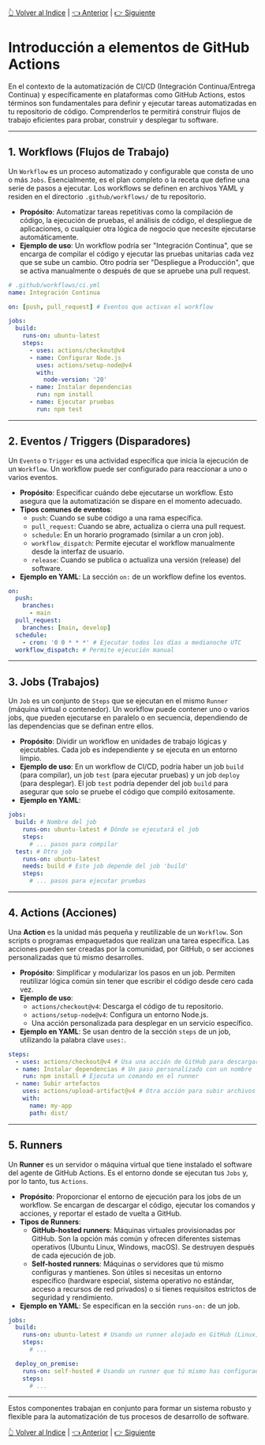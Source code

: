 [:point_up_2: Volver al Indice](README.md) | [:point_left: Anterior](tiposdedatos.md) | [:point_right: Siguiente](README.md)

# Introducción a elementos de GitHub Actions

En el contexto de la automatización de CI/CD (Integración Continua/Entrega Continua) y específicamente en plataformas como GitHub Actions, estos términos son fundamentales para definir y ejecutar tareas automatizadas en tu repositorio de código. Comprenderlos te permitirá construir flujos de trabajo eficientes para probar, construir y desplegar tu software.

---

## 1. Workflows (Flujos de Trabajo)

Un `Workflow` es un proceso automatizado y configurable que consta de uno o más `Jobs`. Esencialmente, es el plan completo o la receta que define una serie de pasos a ejecutar. Los workflows se definen en archivos YAML y residen en el directorio `.github/workflows/` de tu repositorio.

* **Propósito**: Automatizar tareas repetitivas como la compilación de código, la ejecución de pruebas, el análisis de código, el despliegue de aplicaciones, o cualquier otra lógica de negocio que necesite ejecutarse automáticamente.
* **Ejemplo de uso**: Un workflow podría ser "Integración Continua", que se encarga de compilar el código y ejecutar las pruebas unitarias cada vez que se sube un cambio. Otro podría ser "Despliegue a Producción", que se activa manualmente o después de que se apruebe una pull request.

```yaml
# .github/workflows/ci.yml
name: Integración Continua

on: [push, pull_request] # Eventos que activan el workflow

jobs:
  build:
    runs-on: ubuntu-latest
    steps:
      - uses: actions/checkout@v4
      - name: Configurar Node.js
        uses: actions/setup-node@v4
        with:
          node-version: '20'
      - name: Instalar dependencias
        run: npm install
      - name: Ejecutar pruebas
        run: npm test
```

---

## 2. Eventos / Triggers (Disparadores)

Un `Evento` o `Trigger` es una actividad específica que inicia la ejecución de un `Workflow`. Un workflow puede ser configurado para reaccionar a uno o varios eventos.

* **Propósito**: Especificar cuándo debe ejecutarse un workflow. Esto asegura que la automatización se dispare en el momento adecuado.
* **Tipos comunes de eventos**:
    * `push`: Cuando se sube código a una rama específica.
    * `pull_request`: Cuando se abre, actualiza o cierra una pull request.
    * `schedule`: En un horario programado (similar a un cron job).
    * `workflow_dispatch`: Permite ejecutar el workflow manualmente desde la interfaz de usuario.
    * `release`: Cuando se publica o actualiza una versión (release) del software.
* **Ejemplo en YAML**: La sección `on:` de un workflow define los eventos.

```yaml
on:
  push:
    branches:
      - main
  pull_request:
    branches: [main, develop]
  schedule:
    - cron: '0 0 * * *' # Ejecutar todos los días a medianoche UTC
  workflow_dispatch: # Permite ejecución manual
```

---

## 3. Jobs (Trabajos)

Un `Job` es un conjunto de `Steps` que se ejecutan en el mismo `Runner` (máquina virtual o contenedor). Un workflow puede contener uno o varios jobs, que pueden ejecutarse en paralelo o en secuencia, dependiendo de las dependencias que se definan entre ellos.

* **Propósito**: Dividir un workflow en unidades de trabajo lógicas y ejecutables. Cada job es independiente y se ejecuta en un entorno limpio.
* **Ejemplo de uso**: En un workflow de CI/CD, podría haber un job `build` (para compilar), un job `test` (para ejecutar pruebas) y un job `deploy` (para desplegar). El job `test` podría depender del job `build` para asegurar que solo se pruebe el código que compiló exitosamente.
* **Ejemplo en YAML**:

```yaml
jobs:
  build: # Nombre del job
    runs-on: ubuntu-latest # Dónde se ejecutará el job
    steps:
      # ... pasos para compilar
  test: # Otro job
    runs-on: ubuntu-latest
    needs: build # Este job depende del job 'build'
    steps:
      # ... pasos para ejecutar pruebas
```

---

## 4. Actions (Acciones)

Una **Action** es la unidad más pequeña y reutilizable de un `Workflow`. Son scripts o programas empaquetados que realizan una tarea específica. Las acciones pueden ser creadas por la comunidad, por GitHub, o ser acciones personalizadas que tú mismo desarrolles.

* **Propósito**: Simplificar y modularizar los pasos en un job. Permiten reutilizar lógica común sin tener que escribir el código desde cero cada vez.
* **Ejemplo de uso**:
    * `actions/checkout@v4`: Descarga el código de tu repositorio.
    * `actions/setup-node@v4`: Configura un entorno Node.js.
    * Una acción personalizada para desplegar en un servicio específico.
* **Ejemplo en YAML**: Se usan dentro de la sección `steps` de un job, utilizando la palabra clave `uses:`.

```yaml
steps:
  - uses: actions/checkout@v4 # Usa una acción de GitHub para descargar el código
  - name: Instalar dependencias # Un paso personalizado con un nombre
    run: npm install # Ejecuta un comando en el runner
  - name: Subir artefactos
    uses: actions/upload-artifact@v4 # Otra acción para subir archivos
    with:
      name: my-app
      path: dist/
```

---

## 5. Runners

Un **Runner** es un servidor o máquina virtual que tiene instalado el software del agente de GitHub Actions. Es el entorno donde se ejecutan tus `Jobs` y, por lo tanto, tus `Actions`.

* **Propósito**: Proporcionar el entorno de ejecución para los jobs de un workflow. Se encargan de descargar el código, ejecutar los comandos y acciones, y reportar el estado de vuelta a GitHub.
* **Tipos de Runners**:
    * **GitHub-hosted runners**: Máquinas virtuales provisionadas por GitHub. Son la opción más común y ofrecen diferentes sistemas operativos (Ubuntu Linux, Windows, macOS). Se destruyen después de cada ejecución de job.
    * **Self-hosted runners**: Máquinas o servidores que tú mismo configuras y mantienes. Son útiles si necesitas un entorno específico (hardware especial, sistema operativo no estándar, acceso a recursos de red privados) o si tienes requisitos estrictos de seguridad y rendimiento.
* **Ejemplo en YAML**: Se especifican en la sección `runs-on:` de un job.

```yaml
jobs:
  build:
    runs-on: ubuntu-latest # Usando un runner alojado en GitHub (Linux)
    steps:
      # ...

  deploy_on_premise:
    runs-on: self-hosted # Usando un runner que tú mismo has configurado
    steps:
      # ...
```

---

Estos componentes trabajan en conjunto para formar un sistema robusto y flexible para la automatización de tus procesos de desarrollo de software.

[:point_up_2: Volver al Indice](README.md) | [:point_left: Anterior](tiposdedatos.md) | [:point_right: Siguiente](README.md)
